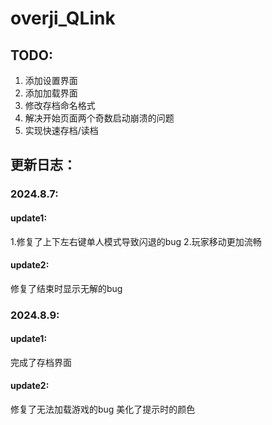 # overji_QLink
## TODO:
1. 添加设置界面
2. 添加加载界面
3. 修改存档命名格式
5. 解决开始页面两个奇数启动崩溃的问题
6. 实现快速存档/读档

## 更新日志：
### 2024.8.7:
#### update1:
1.修复了上下左右键单人模式导致闪退的bug
2.玩家移动更加流畅

#### update2:
修复了结束时显示无解的bug

### 2024.8.9:
#### update1:
完成了存档界面

#### update2:
修复了无法加载游戏的bug
美化了提示时的颜色
